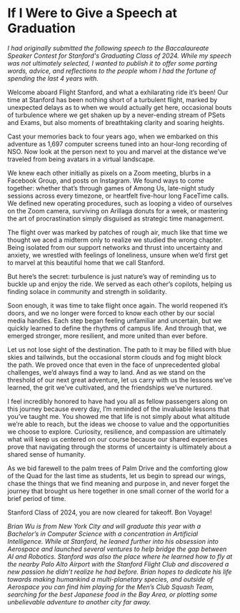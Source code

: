 # If I Were to Give a Speech at Graduation

*I had originally submitted the following speech to the Baccalaureate Speaker Contest for Stanford's Graduating Class of 2024. While my speech was not ultimately selected, I wanted to publish it to offer some parting words, advice, and reflections to the people whom I had the fortune of spending the last 4 years with.*

Welcome aboard Flight Stanford, and what a exhilarating ride it’s been! Our time at Stanford has been nothing short of a turbulent flight, marked by unexpected delays as to when we would actually get here, occasional bouts of turbulence where we get shaken up by a never-ending stream of PSets and Exams, but also moments of breathtaking clarity and soaring heights.

Cast your memories back to four years ago,  when we embarked on this adventure as 1,697 computer screens tuned into an hour-long recording of NSO. Now look at the person next to you and marvel at the distance we’ve traveled from being avatars in a virtual landscape.

We knew each other initially as pixels on a Zoom meeting, blurbs in a Facebook Group, and posts on Instagram. We found ways to come together: whether that’s through games of Among Us, late-night study sessions across every timezone, or heartfelt five-hour long FaceTime calls. We defined new operating procedures, such as looping a video of ourselves on the Zoom camera, surviving on Arillaga donuts for a week, or mastering the art of procrastination simply disguised as strategic time management. 

The flight over was marked by patches of rough air, much like that time we thought we aced a midterm only to realize we studied the wrong chapter. Being isolated from our support networks and thrust into uncertainty and anxiety, we wrestled with feelings of loneliness, unsure when we’d first get to marvel at this beautiful home that we call Stanford.

But here’s the secret: turbulence is just nature’s way of reminding us to buckle up and enjoy the ride. We served as each other’s copilots, helping us finding solace in community and strength in solidarity. 

Soon enough, it was time to take flight once again. The world reopened it’s doors, and we no longer were forced to know each other by our social media handles. Each step began feeling unfamiliar and uncertain, but we quickly learned to define the rhythms of campus life. And through that, we emerged stronger, more resilient, and more united than ever before. 

Let us not lose sight of the destination. The path to it may be filled with blue skies and tailwinds, but the occasional storm clouds and fog might block the path. We proved once that even in the face of unprecedented global challenges, we’d always find a way to land. And as we stand on the threshold of our next great adventure, let us carry with us the lessons we’ve learned, the grit we’ve cultivated, and the friendships we’ve nurtured. 

I feel incredibly honored to have had you all as fellow passengers along on this journey because every day, I’m reminded of the invaluable lessons that you’ve taught me. You showed me that life is not simply about what altitude we’re able to reach, but the ideas we choose to value and the opportunities we choose to explore. Curiosity, resilience, and compassion are ultimately what will keep us centered on our course because our shared experiences prove that navigating through the storms of uncertainty is ultimately about a shared sense of humanity. 

As we bid farewell to the palm trees of Palm Drive and the comforting glow of the Quad for the last time as students, let us begin to spread our wings, chase the things that we find meaning and purpose in, and never forget the journey that brought us here together in one small corner of the world for a brief period of time.

Stanford Class of 2024, you are now cleared for takeoff. Bon Voyage!

*Brian Wu is from New York City and will graduate this year with a Bachelor’s in Computer Science with a concentration in Artificial Intelligence. While at Stanford, he leaned further into his obsession into Aerospace and launched several ventures to help bridge the gap between AI and Robotics. Stanford was also the place where he learned how to fly at the nearby Palo Alto Airport with the Stanford Flight Club and discovered a new passion he didn’t realize he had before. Brian hopes to dedicate his life towards making humankind a multi-planetary species, and outside of Aerospace you can find him playing for the Men’s Club Squash Team, searching for the best Japanese food in the Bay Area, or plotting some unbelievable adventure to another city far away.*
